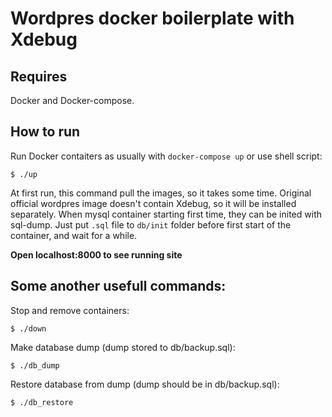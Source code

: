 # Wordpres docker boilerplate with Xdebug

## Requires
Docker and Docker-compose.

## How to run
Run Docker contaiters as usually with `docker-compose up` or use shell script:

    $ ./up

At first run, this command pull the images, so it takes some time.
Original official wordpres image doesn't contain Xdebug, so it will be installed separately.
When mysql container starting first time, they can be inited with sql-dump. Just put `.sql` file to `db/init` folder before first start of the container, and wait for a while.

__Open localhost:8000 to see running site__

## Some another usefull commands:

Stop and remove containers:

    $ ./down

Make database dump (dump stored to db/backup.sql):

    $ ./db_dump

Restore database from dump (dump should be in db/backup.sql):

    $ ./db_restore
